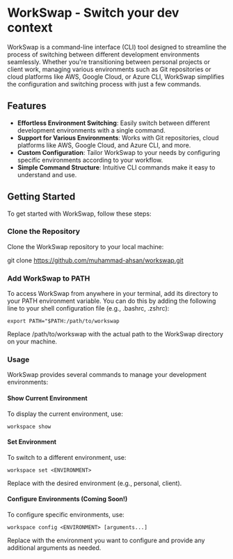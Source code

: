 # WorkSwap - Switch your dev context

WorkSwap is a command-line interface (CLI) tool designed to streamline the process of switching between different development environments seamlessly. Whether you're transitioning between personal projects or client work, managing various environments such as Git repositories or cloud platforms like AWS, Google Cloud, or Azure CLI, WorkSwap simplifies the configuration and switching process with just a few commands.

## Features

* **Effortless Environment Switching**: Easily switch between different development environments with a single command.
* **Support for Various Environments**: Works with Git repositories, cloud platforms like AWS, Google Cloud, and Azure CLI, and more.
* **Custom Configuration**: Tailor WorkSwap to your needs by configuring specific environments according to your workflow.
* **Simple Command Structure**: Intuitive CLI commands make it easy to understand and use.

## Getting Started
To get started with WorkSwap, follow these steps:

### Clone the Repository
Clone the WorkSwap repository to your local machine:

git clone https://github.com/muhammad-ahsan/workswap.git

### Add WorkSwap to PATH
To access WorkSwap from anywhere in your terminal, add its directory to your PATH environment variable. You can do this by adding the following line to your shell configuration file (e.g., .bashrc, .zshrc):

`export PATH="$PATH:/path/to/workswap`

Replace /path/to/workswap with the actual path to the WorkSwap directory on your machine.


### Usage 
WorkSwap provides several commands to manage your development environments:

#### Show Current Environment

To display the current environment, use:


`workspace show`

#### Set Environment
To switch to a different environment, use:

`workspace set <ENVIRONMENT>`

Replace <ENVIRONMENT> with the desired environment (e.g., personal, client).

#### Configure Environments (Coming Soon!)
To configure specific environments, use:

`workspace config <ENVIRONMENT> [arguments...]`

Replace <ENVIRONMENT> with the environment you want to configure and provide any additional arguments as needed.
